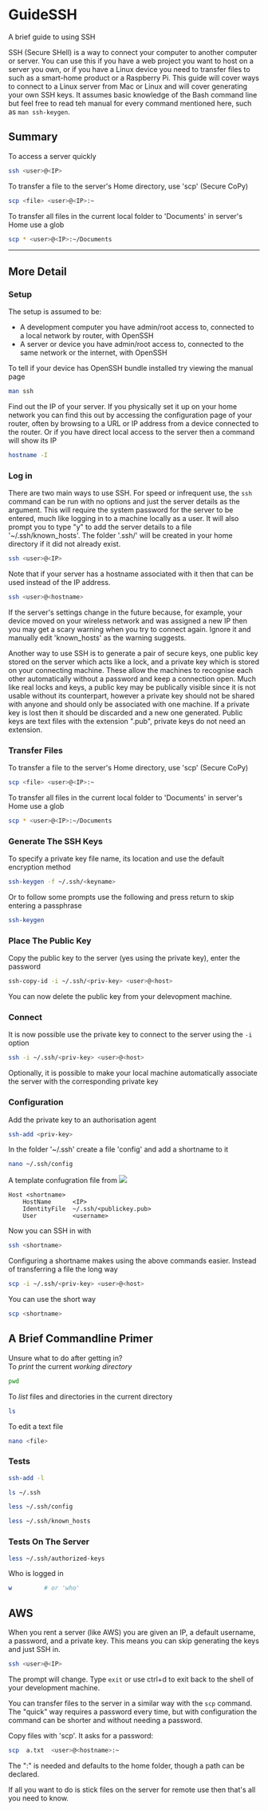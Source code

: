 # GuideSSH
A brief guide to using SSH

SSH (Secure SHell) is a way to connect your computer to another computer or server. You can use this if you have a web project you want to host on a server you own, or if you have a Linux device you need to transfer files to such as a smart-home product or a Raspberry Pi. This guide will cover ways to connect to a Linux server from Mac or Linux and will cover generating your own SSH keys. It assumes basic knowledge of the Bash command line but feel free to read teh manual for every command mentioned here, such as `man ssh-keygen`.

## Summary

To access a server quickly
```bash
ssh <user>@<IP>
```
To transfer a file to the server's Home directory, use 'scp' (Secure CoPy)
```bash
scp <file> <user>@<IP>:~
```
To transfer all files in the current local folder to 'Documents' in server's Home use a glob
```bash
scp * <user>@<IP>:~/Documents
```

---

## More Detail
### Setup
The setup is assumed to be:
* A development computer you have admin/root access to, connected to a local network by router, with OpenSSH
* A server or device you have admin/root access to, connected to the same network or the internet, with OpenSSH

To tell if your device has OpenSSH bundle installed try viewing the manual page
```bash
man ssh
```

Find out the IP of your server. If you physically set it up on your home network you can find this out by accessing the configuration page of your router, often by browsing to a URL or IP address from a device connected to the router. Or if you have direct local access to the server then a command will show its IP
```bash
hostname -I
```

### Log in

There are two main ways to use SSH. For speed or infrequent use, the `ssh` command can be run with no options and just the server details as the argument. This will require the system password for the server to be entered, much like logging in to a machine locally as a user. It will also prompt you to type "y" to add the server details to a file '~/.ssh/known_hosts'. The folder '.ssh/' will be created in your home directory if it did not already exist.
```bash
ssh <user>@<IP>
```
Note that if your server has a hostname associated with it then that can be used instead of the IP address.
```bash
ssh <user>@<hostname>
```
If the server's settings change in the future because, for example, your device moved on your wireless network and was assigned a new IP then you may get a scary warning when you try to connect again. Ignore it and manually edit 'known_hosts' as the warning suggests.

Another way to use SSH is to generate a pair of secure keys, one public key stored on the server which acts like a lock, and a private key which is stored on your connecting machine. These allow the machines to recognise each other automatically without a password and keep a connection open. Much like real locks and keys, a public key may be publically visible since it is not usable without its counterpart, however a private key should not be shared with anyone and should only be associated with one machine. If a private key is lost then it should be discarded and a new one generated. Public keys are text files with the extension ".pub", private keys do not need an extension.

### Transfer Files

To transfer a file to the server's Home directory, use 'scp' (Secure CoPy)
```bash
scp <file> <user>@<IP>:~
```
To transfer all files in the current local folder to 'Documents' in server's Home use a glob
```bash
scp * <user>@<IP>:~/Documents
```

### Generate The SSH Keys

To specify a private key file name, its location and use the default encryption method
```bash
ssh-keygen -f ~/.ssh/<keyname>
```
Or to follow some prompts use the following and press return to skip entering a passphrase
```bash
ssh-keygen
```

### Place The Public Key

Copy the public key to the server (yes using the private key), enter the password
```bash
ssh-copy-id -i ~/.ssh/<priv-key> <user>@<host>
```
You can now delete the public key from your delevopment machine.

### Connect

It is now possible use the private key to connect to the server using the `-i` option
```bash
ssh -i ~/.ssh/<priv-key> <user>@<host>
```
Optionally, it is possible to make your local machine automatically associate the server with the corresponding private key

### Configuration

Add the private key to an authorisation agent
```bash
ssh-add <priv-key>
```
In the folder '~/.ssh' create a file 'config' and add a shortname to it
```bash
nano ~/.ssh/config
```
A template confugration file from ![](https://linux.die)
```
Host <shortname>
    HostName      <IP>
    IdentityFile  ~/.ssh/<publickey.pub>
    User          <username>
```
Now you can SSH in with
```bash
ssh <shortname>
```

Configuring a shortname makes using the above commands easier. Instead of transferring a file the long way
```bash
scp -i ~/.ssh/<priv-key> <user>@<host>
```
You can use the short way
```bash
scp <shortname>
```


## A Brief Commandline Primer
Unsure what to do after getting in? \
To *print* the current *working directory*
```bash
pwd
```
To *list* files and directories in the current directory
```bash
ls
```
To edit a text file
```bash
nano <file>
```

### Tests

```bash
ssh-add -l
```
```bash
ls ~/.ssh
```
```bash
less ~/.ssh/config
```
```bash
less ~/.ssh/known_hosts
```

### Tests On The Server

```bash
less ~/.ssh/authorized-keys
```
Who is logged in
```bash
w         # or 'who'
```

## AWS

When you rent a server (like AWS) you are given an IP, a default username, a password, and a private key. This means you can skip generating the keys and just SSH in.
```bash
ssh <user>@<IP>
```
The prompt will change. Type `exit` or use ctrl+d to exit back to the shell of your development machine.

You can transfer files to the server in a similar way with the `scp` command. The "quick" way requires a password every time, but with configuration the command can be shorter and without needing a password.

Copy files with 'scp'. It asks for a password:
```bash
scp  a.txt  <user>@<hostname>:~
```
The ":" is needed and defaults to the home folder, though a path can be declared.

If all you want to do is stick files on the server for remote use then that's all you need to know.


